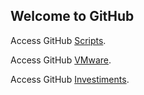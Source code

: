 ## Welcome to GitHub

<html>
<head>
<link rel="stylesheet" href="https://stackpath.bootstrapcdn.com/bootstrap/4.4.1/css/bootstrap.min.css">
</head>
  
<div class="row">
<div class="col-6 col-sm-3"><p>Access GitHub <a href="https://github.com/gvariscooliveira/scripts/" target="_blank" rel="noopener noreferrer">Scripts</a>.</p>
</div>
  
<div class="row"></div>
<div class="col-6 col-sm-3"><p>Access GitHub <a href="https://github.com/gvariscooliveira/Scripts/tree/master/IT/VMware" target="_blank" rel="noopener noreferrer">VMware</a>.</p></div>
</div>
  
<div class="row"></div>
<div class="col-6 col-sm-3">
<p>Access GitHub <a href="https://github.com/gvariscooliveira/Scripts/tree/master/Investiments/B3" target="_blank" rel="noopener noreferrer">Investiments</a>.</p>     </div>
